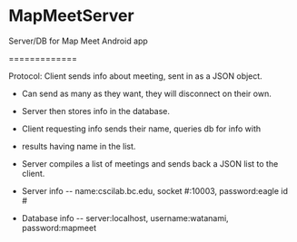 MapMeetServer
=============

Server/DB for Map Meet Android app

=============

Protocol: Client sends info about meeting, sent in as a JSON object.
*  Can send as many as they want, they will disconnect on their own.
*  Server then stores info in the database.
*  Client requesting info sends their name, queries db for info with
*  results having name in the list.
*  Server compiles a list of meetings and sends back a JSON list to the client.


*  Server info -- name:cscilab.bc.edu, socket #:10003, password:eagle id #
*  Database info -- server:localhost, username:watanami, password:mapmeet

